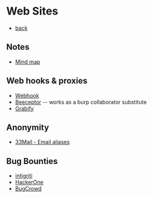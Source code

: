 # Web Sites
- [back](README.md)

## Notes
- [Mind map](http://miro.com)

## Web hooks & proxies
- [Webhook](https://webhook.site/)
- [Beeceptor](https://beeceptor.com/) -- works as a burp collaborator substitute
- [Grabify](https://grabify.link/)

## Anonymity
- [33Mail - Email aliases](https://33mail.com/)

## Bug Bounties
* [intigriti](https://login.intigriti.com/)
* [HackerOne]()
* [BugCrowd]()


